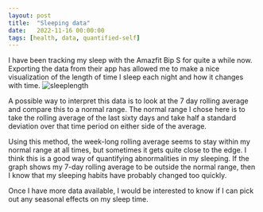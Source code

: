 ```yaml
---
layout: post
title:  "Sleeping data"
date:   2022-11-16 00:00:00
tags: [health, data, quantified-self]
---
```


I have been tracking my sleep with the Amazfit Bip S for quite a while now. Exporting the data from their app has allowed me to make a nice visualization of the length of time I sleep each night and how it changes with time. 
![sleeplength](/docs/sleep_rolling_dates.png)

A possible way to interpret this data is to look at the 7 day rolling average and compare this to a normal range. The normal range I chose here is to take the rolling average of the last sixty days and take half a standard deviation over that time period on either side of the average.

Using this method, the week-long rolling average seems to stay within my normal range at all times, but sometimes it gets quite close to the edge. I think this is a good way of quantifying abnormalities in my sleeping. If the graph shows my 7-day rolling average to be outside the normal range, then I know that my sleeping habits have probably changed too quickly.

Once I have more data available, I would be interested to know if I can pick out any seasonal effects on my sleep time.

